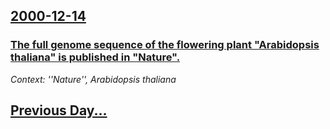 ## [2000-12-14](/news/2000/12/14/index.md)

### [The full genome sequence of the flowering plant "Arabidopsis thaliana" is published in "Nature".](/news/2000/12/14/the-full-genome-sequence-of-the-flowering-plant-arabidopsis-thaliana-is-published-in-nature.md)
_Context: ''Nature'', Arabidopsis thaliana_

## [Previous Day...](/news/2000/12/13/index.md)

